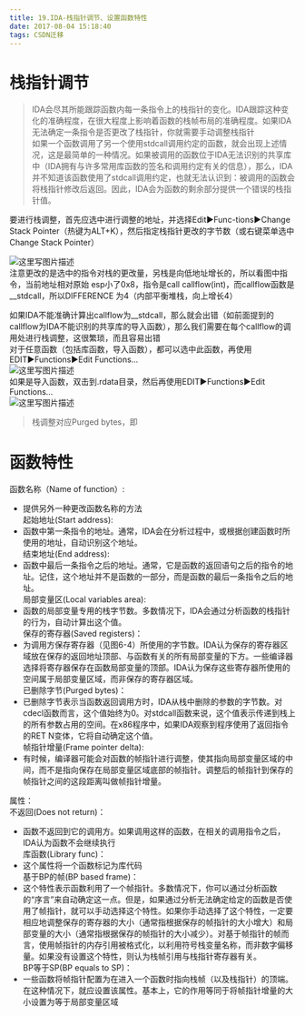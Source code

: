 ```yaml
---
title: 19.IDA-栈指针调节、设置函数特性
date: 2017-08-04 15:18:40
tags: CSDN迁移
---
```

   # 栈指针调节

 
> IDA会尽其所能跟踪函数内每一条指令上的栈指针的变化。IDA跟踪这种变化的准确程度，在很大程度上影响着函数的栈帧布局的准确程度。如果IDA无法确定一条指令是否更改了栈指针，你就需要手动调整栈指针   
>  如果一个函数调用了另一个使用stdcall调用约定的函数，就会出现上述情况，这是最简单的一种情况。如果被调用的函数位于IDA无法识别的共享库中（IDA拥有与许多常用库函数的签名和调用约定有关的信息），那么，IDA并不知道该函数使用了stdcall调用约定，也就无法认识到：被调用的函数会将栈指针修改后返回。因此，IDA会为函数的剩余部分提供一个错误的栈指针值。
> 
>  
 要进行栈调整，首先应选中进行调整的地址，并选择Edit▶Func-tions▶Change Stack Pointer（热键为ALT+K），然后指定栈指针更改的字节数（或右键菜单选中Change Stack Pointer）

 ![这里写图片描述](https://img-blog.csdn.net/20160203104838409)   
 注意更改的是选中的指令对栈的更改量，另栈是向低地址增长的，所以看图中指令，当前地址相对原始 esp小了0x8，指令是call callflow(int)，而callflow函数是__stdcall，所以DIFFERENCE 为4（内部平衡堆栈，向上增长4）

 如果IDA不能准确计算出callflow为__stdcall，那么就会出错（如前面提到的callflow为IDA不能识别的共享库的导入函数），那么我们需要在每个callflow的调用处进行栈调整，这很繁琐，而且容易出错   
 对于任意函数（包括库函数，导入函数），都可以选中此函数，再使用EDIT▶Functions▶Edit Functions…   
![这里写图片描述](https://img-blog.csdn.net/20160203111805457)   
 如果是导入函数，双击到.rdata目录，然后再使用EDIT▶Functions▶Edit Functions…   
![这里写图片描述](https://img-blog.csdn.net/20160203112052508)

 
> 栈调整对应Purged bytes，即
> 
>  
 
# []()函数特性

 函数名称（Name of function）:   
 - 提供另外一种更改函数名称的方法   
 起始地址(Start address):   
 - 函数中第一条指令的地址。通常，IDA会在分析过程中，或根据创建函数时所使用的地址，自动识别这个地址。   
 结束地址(End address):   
 - 函数中最后一条指令之后的地址。通常，它是函数的返回语句之后的指令的地址。记住，这个地址并不是函数的一部分，而是函数的最后一条指令之后的地址。   
 局部变量区(Local variables area):   
 - 函数的局部变量专用的栈字节数。多数情况下，IDA会通过分析函数的栈指针的行为，自动计算出这个值。   
 保存的寄存器(Saved registers)：   
 - 为调用方保存寄存器（见图6-4）所使用的字节数。IDA认为保存的寄存器区域放在保存的返回地址顶部、与函数有关的所有局部变量的下方。一些编译器选择将寄存器保存在函数局部变量的顶部。IDA认为保存这些寄存器所使用的空间属于局部变量区域，而非保存的寄存器区域。   
 已删除字节(Purged bytes)：   
 - 已删除字节表示当函数返回调用方时，IDA从栈中删除的参数的字节数。对cdecl函数而言，这个值始终为0。对stdcall函数来说，这个值表示传递到栈上的所有参数占用的空间。在x86程序中，如果IDA观察到程序使用了返回指令的RET N变体，它将自动确定这个值。   
 帧指针增量(Frame pointer delta):   
 - 有时候，编译器可能会对函数的帧指针进行调整，使其指向局部变量区域的中间，而不是指向保存在局部变量区域底部的帧指针。调整后的帧指针到保存的帧指针之间的这段距离叫做帧指针增量。

 属性：   
 不返回(Does not return)：   
 - 函数不返回到它的调用方。如果调用这样的函数，在相关的调用指令之后，IDA认为函数不会继续执行  
 库函数(Library func)：   
 - 这个属性将一个函数标记为库代码   
 基于BP的帧(BP based frame)：   
 - 这个特性表示函数利用了一个帧指针。多数情况下，你可以通过分析函数的“序言”来自动确定这一点。但是，如果通过分析无法确定给定的函数是否使用了帧指针，就可以手动选择这个特性。如果你手动选择了这个特性，一定要相应地调整保存的寄存器的大小（通常指根据保存的帧指针的大小增大）和局部变量的大小（通常指根据保存的帧指针的大小减少）。对基于帧指针的帧而言，使用帧指针的内存引用被格式化，以利用符号栈变量名称，而非数字偏移量。如果没有设置这个特性，则认为栈帧引用与栈指针寄存器有关。   
 BP等于SP(BP equals to SP)：   
 - 一些函数将帧指针配置为在进入一个函数时指向栈帧（以及栈指针）的顶端。在这种情况下，就应设置该属性。基本上，它的作用等同于将帧指针增量的大小设置为等于局部变量区域

   
 
